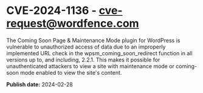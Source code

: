 # CVE-2024-1136 - cve-request@wordfence.com

The Coming Soon Page & Maintenance Mode plugin for WordPress is vulnerable to unauthorized access of data due to an improperly implemented URL check in the wpsm_coming_soon_redirect function in all versions up to, and including, 2.2.1. This makes it possible for unauthenticated attackers to view a site with maintenance mode or coming-soon mode enabled to view the site's content.

**Publish date:** 2024-02-28
